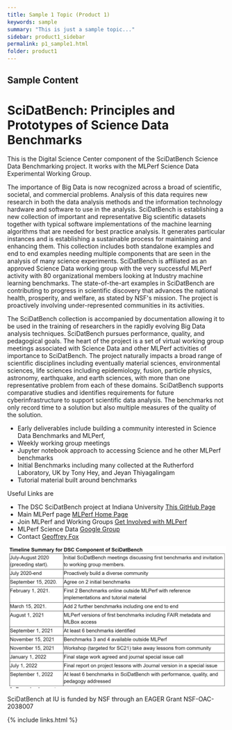 ```yaml
---
title: Sample 1 Topic (Product 1)
keywords: sample
summary: "This is just a sample topic..."
sidebar: product1_sidebar
permalink: p1_sample1.html
folder: product1
---
```


## Sample Content

# SciDatBench: Principles and Prototypes of Science Data Benchmarks
This is the Digital Science Center component of the SciDatBench Science Data Benchmarking project. It works with the MLPerf Science Data Experimental Working Group. 

The importance of Big Data is now recognized across a broad of scientific, societal, and commercial problems. Analysis of this data requires new research in both the data analysis methods and the information technology hardware and software to use in the analysis. SciDatBench is establishing a new collection of important and representative Big scientific datasets together with typical software implementations of the machine learning algorithms that are needed for best practice analysis. It generates particular instances and is establishing a sustainable process for maintaining and enhancing them. This collection includes both standalone examples and end to end examples needing multiple components that are seen in the analysis of many science experiments. SciDatBench is affiliated as an approved Science Data working group with the very successful MLPerf activity with 80 organizational members looking at Industry machine learning benchmarks. The state-of-the-art examples in SciDatBench are contributing to progress in scientific discovery that advances the national health, prosperity, and welfare, as stated by NSF's mission. The project is proactively involving under-represented communities in its activities.

The SciDatBench collection is accompanied by documentation allowing it to be used in the training of researchers in the rapidly evolving Big Data analysis techniques. SciDatBench pursues performance, quality, and pedagogical goals. The heart of the project is a set of virtual working group meetings associated with Science Data and other MLPerf activities of importance to SciDatBench. The project naturally impacts a broad range of scientific disciplines including eventually material sciences, environmental sciences, life sciences including epidemiology, fusion, particle physics, astronomy, earthquake, and earth sciences, with more than one representative problem from each of these domains. SciDatBench supports comparative studies and identifies requirements for future cyberinfrastructure to support scientific data analysis. The benchmarks not only record time to a solution but also multiple measures of the quality of the solution.

* Early deliverables include building a community interested in Science Data Benchmarks and MLPerf, 
* Weekly working group meetings
* Jupyter notebook approach to accessing Science and he other MLPerf benchmarks
* Initial Benchmarks including many collected at the Rutherford Laboratory, UK by Tony Hey, and Jeyan Thiyagalingam
* Tutorial material built around benchmarks

Useful Links are
* The DSC SciDatBench project at Indiana University [This GitHub Page](https://github.com/DSC-SPIDAL/SciDatBench)
* Main MLPerf page [MLPerf Home Page](https://mlperf.org/)
* Join MLPerf and Working Groups [Get Involved with MLPerf](https://mlperf.org/get-involved/#join-the-forum)
* MLPerf Science Data [Google Group](https://groups.google.com/forum/#!forum/mlperf-science)
* Contact [Geoffrey Fox](mailto:gcfexchange@gmail.com)

![SciDatBench Initial Timetable](https://github.com/DSC-SPIDAL/SciDatBench/blob/master/SciDatBenchTimetable.JPG)

SciDatBench at IU is funded by NSF through an EAGER Grant NSF-OAC-2038007

{% include links.html %}
